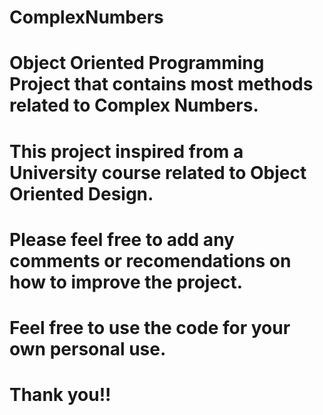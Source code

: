 # ComplexNumbers
# Object Oriented Programming Project that contains most methods related to Complex Numbers.
# This project inspired from a University course related to Object Oriented Design.
# Please feel free to add any comments or recomendations on how to improve the project.
# Feel free to use the code for your own personal use.
# Thank you!!
